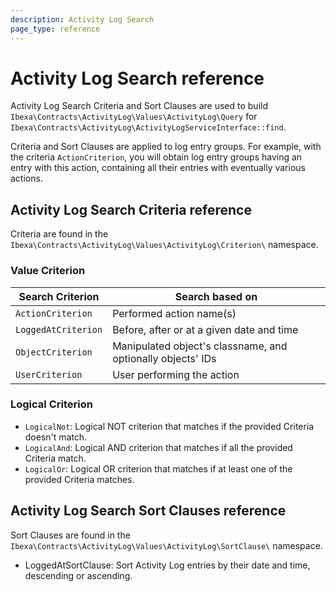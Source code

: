 ```yaml
---
description: Activity Log Search
page_type: reference
---
```


# Activity Log Search reference

Activity Log Search Criteria and Sort Clauses are used to build `Ibexa\Contracts\ActivityLog\Values\ActivityLog\Query` for `Ibexa\Contracts\ActivityLog\ActivityLogServiceInterface::find`.

Criteria and Sort Clauses are applied to log entry groups. For example, with the criteria `ActionCriterion`, you will obtain log entry groups having an entry with this action, containing all their entries with eventually various actions.

## Activity Log Search Criteria reference

Criteria are found in the `Ibexa\Contracts\ActivityLog\Values\ActivityLog\Criterion\` namespace.

### Value Criterion

| Search Criterion    | Search based on                                             |
|---------------------|-------------------------------------------------------------|
| `ActionCriterion`   | Performed action name(s)                                    |
| `LoggedAtCriterion` | Before, after or at a given date and time                   |
| `ObjectCriterion`   | Manipulated object's classname, and optionally objects' IDs |
| `UserCriterion`     | User performing the action                                  |

### Logical Criterion

- `LogicalNot`: Logical NOT criterion that matches if the provided Criteria doesn't match.
- `LogicalAnd`: Logical AND criterion that matches if all the provided Criteria match.
- `LogicalOr`: Logical OR criterion that matches if at least one of the provided Criteria matches.

## Activity Log Search Sort Clauses reference

Sort Clauses are found in the `Ibexa\Contracts\ActivityLog\Values\ActivityLog\SortClause\` namespace.

- LoggedAtSortClause: Sort Activity Log entries by their date and time, descending or ascending.
